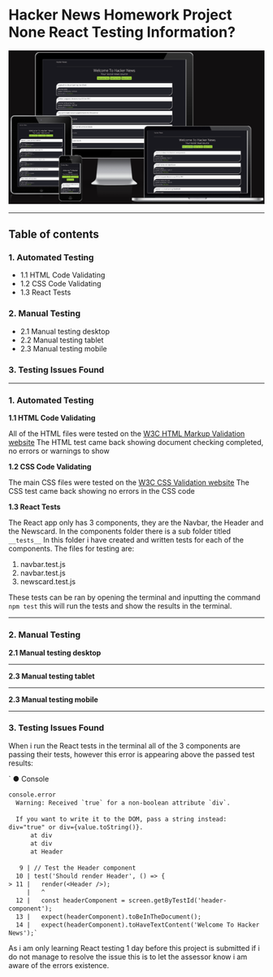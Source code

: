 # **Hacker News Homework Project None React Testing Information?**

![Homepage displayed on multiple devices](./src/assets/images/am-i-responsive.png)

<hr>

## **Table of contents** ##

### **1. Automated Testing** ###

* 1.1 HTML Code Validating 
* 1.2 CSS Code Validating
* 1.3 React Tests

### **2. Manual Testing** ###

* 2.1 Manual testing desktop
* 2.2 Manual testing tablet
* 2.3 Manual testing mobile

### **3. Testing Issues Found** ###

<hr>

### **1. Automated Testing** ###

**1.1 HTML Code Validating**

All of the HTML files were tested on the [W3C HTML Markup Validation website](https://validator.w3.org/)
The HTML test came back showing document checking completed, no errors or warnings to show

**1.2 CSS Code Validating**

The main CSS files were tested on the [W3C CSS  Validation website](https://jigsaw.w3.org/css-validator/) 
The CSS test came back showing no errors in the CSS code

**1.3 React Tests**

The React app only has 3 components, they are the Navbar, the Header and the Newscard. In the components folder there is a sub folder titled `__tests__` In this folder i have created and written tests for each of the components. The files for testing are:

1. navbar.test.js
2. navbar.test.js
3. newscard.test.js

These tests can be ran by opening the terminal and inputting the command `npm test` this will run the tests and show the results in the terminal.
<hr>

### **2. Manual Testing** ###

**2.1 Manual testing desktop**

<hr>

**2.3 Manual testing tablet**

<hr>

**2.3 Manual testing mobile**

<hr>

### **3. Testing Issues Found** ###

When i run the React tests in the terminal all of the 3 components are passing their tests, however this error is appearing above the passed test results:

`  ● Console

    console.error
      Warning: Received `true` for a non-boolean attribute `div`.
      
      If you want to write it to the DOM, pass a string instead: div="true" or div={value.toString()}.
          at div
          at div
          at Header

       9 | // Test the Header component
      10 | test('Should render Header', () => {
    > 11 |   render(<Header />);
         |   ^
      12 |   const headerComponent = screen.getByTestId('header-component');
      13 |   expect(headerComponent).toBeInTheDocument();
      14 |   expect(headerComponent).toHaveTextContent('Welcome To Hacker News');`

As i am only learning React testing 1 day before this project is submitted if i do not manage to resolve the issue this is to let the assessor know i am aware of the errors existence. 